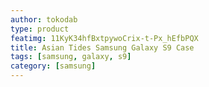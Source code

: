 ```yaml
---
author: tokodab
type: product
featimg: 11KyK34hfBxtpywoCrix-t-Px_hEfbPQX
title: Asian Tides Samsung Galaxy S9 Case
tags: [samsung, galaxy, s9]
category: [samsung]
---
```

